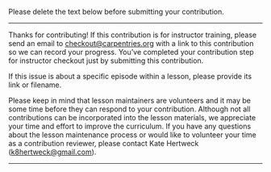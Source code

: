 Please delete the text below before submitting your contribution. 

---

Thanks for contributing! If this contribution is for instructor training, please send an email to checkout@carpentries.org with a link to this contribution so we can record your progress. You’ve completed your contribution step for instructor checkout just by submitting this contribution.  

If this issue is about a specific episode within a lesson, please provide its link or filename.

Please keep in mind that lesson maintainers are volunteers and it may be some time before they can respond to your contribution. Although not all contributions can be incorporated into the lesson materials, we appreciate your time and effort to improve the curriculum.  If you have any questions about the lesson maintenance process or would like to volunteer your time as a contribution reviewer, please contact Kate Hertweck (k8hertweck@gmail.com).  

---

